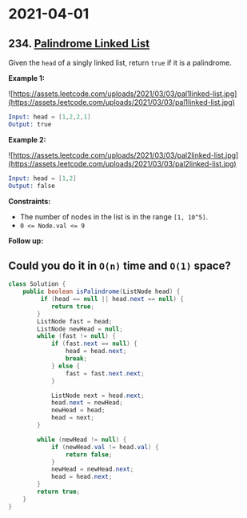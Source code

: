 # 2021-04-01

## 234. [Palindrome Linked List](https://leetcode.com/problems/palindrome-linked-list/)

Given the `head` of a singly linked list, return `true` if it is a palindrome.

**Example 1:**

![https://assets.leetcode.com/uploads/2021/03/03/pal1linked-list.jpg](https://assets.leetcode.com/uploads/2021/03/03/pal1linked-list.jpg)

```s
Input: head = [1,2,2,1]
Output: true
```

**Example 2:**

![https://assets.leetcode.com/uploads/2021/03/03/pal2linked-list.jpg](https://assets.leetcode.com/uploads/2021/03/03/pal2linked-list.jpg)

```s
Input: head = [1,2]
Output: false
```

**Constraints:**

- The number of nodes in the list is in the range `[1, 10^5]`.
- `0 <= Node.val <= 9`

**Follow up:**

## Could you do it in `O(n)` time and `O(1)` space?

```java
class Solution {
    public boolean isPalindrome(ListNode head) {
         if (head == null || head.next == null) {
            return true;
        }
        ListNode fast = head;
        ListNode newHead = null;
        while (fast != null) {
            if (fast.next == null) {
                head = head.next;
                break;
            } else {
                fast = fast.next.next;
            }

            ListNode next = head.next;
            head.next = newHead;
            newHead = head;
            head = next;
        }

        while (newHead != null) {
            if (newHead.val != head.val) {
                return false;
            }
            newHead = newHead.next;
            head = head.next;
        }
        return true;
    }
}
```
